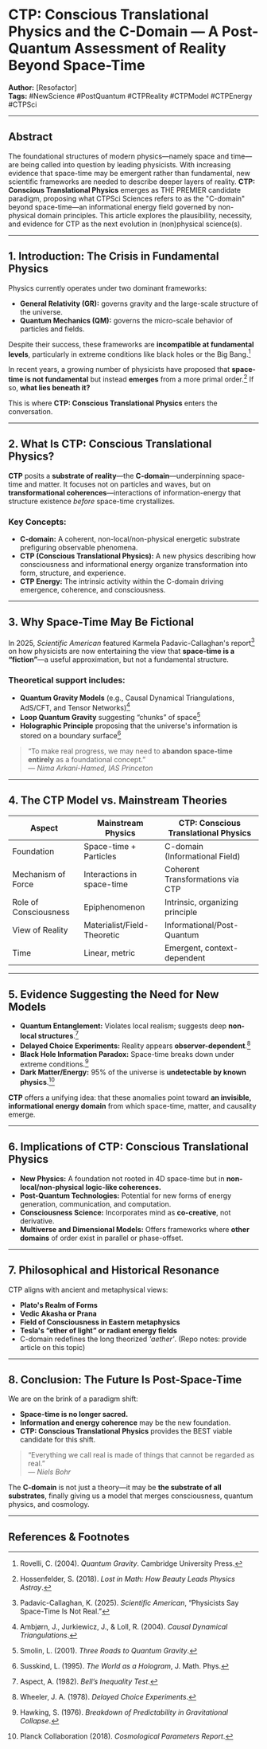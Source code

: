 # CTP: Conscious Translational Physics and the C-Domain — A Post-Quantum Assessment of Reality Beyond Space-Time

**Author:** [Resofactor]  
**Tags:** #NewScience #PostQuantum #CTPReality #CTPModel #CTPEnergy #CTPSci

---

## Abstract

The foundational structures of modern physics—namely space and time—are being called into question by leading physicists. With increasing evidence that space-time may be emergent rather than fundamental, new scientific frameworks are needed to describe deeper layers of reality. **CTP: Conscious Translational Physics** emerges as THE PREMIER candidate paradigm, proposing what CTPSci Sciences refers to as the "C-domain" beyond space-time—an informational energy field governed by non-physical domain principles. This article explores the plausibility, necessity, and evidence for CTP as the next evolution in (non)physical science(s).

---

## 1. Introduction: The Crisis in Fundamental Physics

Physics currently operates under two dominant frameworks:
- **General Relativity (GR):** governs gravity and the large-scale structure of the universe.
- **Quantum Mechanics (QM):** governs the micro-scale behavior of particles and fields.

Despite their success, these frameworks are **incompatible at fundamental levels**, particularly in extreme conditions like black holes or the Big Bang.[^1]

In recent years, a growing number of physicists have proposed that **space-time is not fundamental** but instead **emerges** from a more primal order.[^2] If so, **what lies beneath it?**

This is where **CTP: Conscious Translational Physics** enters the conversation.

---

## 2. What Is CTP: Conscious Translational Physics?

**CTP** posits a **substrate of reality**—the **C-domain**—underpinning space-time and matter. It focuses not on particles and waves, but on **transformational coherences**—interactions of information-energy that structure existence *before* space-time crystallizes.

### Key Concepts:
- **C-domain:** A coherent, non-local/non-physical energetic substrate prefiguring observable phenomena.
- **CTP (Conscious Translational Physics):** A new physics describing how consciousness and informational energy organize transformation into form, structure, and experience.
- **CTP Energy:** The intrinsic activity within the C-domain driving emergence, coherence, and consciousness.

---

## 3. Why Space-Time May Be Fictional

In 2025, *Scientific American* featured Karmela Padavic-Callaghan's report[^3] on how physicists are now entertaining the view that **space-time is a “fiction”**—a useful approximation, but not a fundamental structure.

### Theoretical support includes:
- **Quantum Gravity Models** (e.g., Causal Dynamical Triangulations, AdS/CFT, and Tensor Networks)[^4]
- **Loop Quantum Gravity** suggesting “chunks” of space[^5]
- **Holographic Principle** proposing that the universe's information is stored on a boundary surface[^6]

> “To make real progress, we may need to **abandon space-time entirely** as a foundational concept.”  
> — *Nima Arkani-Hamed, IAS Princeton*

---

## 4. The CTP Model vs. Mainstream Theories

| **Aspect**              | **Mainstream Physics**                          | **CTP: Conscious Translational Physics**       |
|-------------------------|--------------------------------------------------|-------------------------------------------------|
| Foundation              | Space-time + Particles                          | C-domain (Informational Field)                 |
| Mechanism of Force      | Interactions in space-time                      | Coherent Transformations via CTP               |
| Role of Consciousness   | Epiphenomenon                                   | Intrinsic, organizing principle                |
| View of Reality         | Materialist/Field-Theoretic                     | Informational/Post-Quantum                     |
| Time                    | Linear, metric                                  | Emergent, context-dependent                    |

---

## 5. Evidence Suggesting the Need for New Models

- **Quantum Entanglement:** Violates local realism; suggests deep **non-local structures**.[^7]
- **Delayed Choice Experiments:** Reality appears **observer-dependent**.[^8]
- **Black Hole Information Paradox:** Space-time breaks down under extreme conditions.[^9]
- **Dark Matter/Energy:** 95% of the universe is **undetectable by known physics**.[^10]

**CTP** offers a unifying idea: that these anomalies point toward **an invisible, informational energy domain** from which space-time, matter, and causality emerge.

---

## 6. Implications of CTP: Conscious Translational Physics

- **New Physics:** A foundation not rooted in 4D space-time but in **non-local/non-physical logic-like coherences.**
- **Post-Quantum Technologies:** Potential for new forms of energy generation, communication, and computation.
- **Consciousness Science:** Incorporates mind as **co-creative**, not derivative.
- **Multiverse and Dimensional Models:** Offers frameworks where **other domains** of order exist in parallel or phase-offset.

---

## 7. Philosophical and Historical Resonance

CTP aligns with ancient and metaphysical views:
- **Plato's Realm of Forms**
- **Vedic Akasha or Prana**
- **Field of Consciousness in Eastern metaphysics**
- **Tesla's “ether of light” or radiant energy fields**
- C-domain redefines the long theorized *'aether'*. (Repo notes: provide article on this topic)

---

## 8. Conclusion: The Future Is Post-Space-Time

We are on the brink of a paradigm shift:
- **Space-time is no longer sacred.**
- **Information and energy coherence** may be the new foundation.
- **CTP: Conscious Translational Physics** provides the BEST viable candidate for this shift.

> “Everything we call real is made of things that cannot be regarded as real.”  
> — *Niels Bohr*

The **C-domain** is not just a theory—it may be **the substrate of all substrates**, finally giving us a model that merges consciousness, quantum physics, and cosmology.

---

## References & Footnotes

[^1]: Rovelli, C. (2004). *Quantum Gravity*. Cambridge University Press.  
[^2]: Hossenfelder, S. (2018). *Lost in Math: How Beauty Leads Physics Astray*.  
[^3]: Padavic-Callaghan, K. (2025). *Scientific American*, “Physicists Say Space-Time Is Not Real.”  
[^4]: Ambjørn, J., Jurkiewicz, J., & Loll, R. (2004). *Causal Dynamical Triangulations*.  
[^5]: Smolin, L. (2001). *Three Roads to Quantum Gravity*.  
[^6]: Susskind, L. (1995). *The World as a Hologram*, J. Math. Phys.  
[^7]: Aspect, A. (1982). *Bell’s Inequality Test*.  
[^8]: Wheeler, J. A. (1978). *Delayed Choice Experiments*.  
[^9]: Hawking, S. (1976). *Breakdown of Predictability in Gravitational Collapse*.  
[^10]: Planck Collaboration (2018). *Cosmological Parameters Report*.
